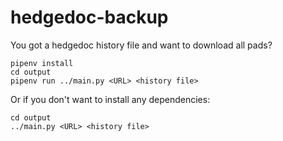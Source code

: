 # hedgedoc-backup

You got a hedgedoc history file and want to download all pads?

```
pipenv install
cd output
pipenv run ../main.py <URL> <history file>
```

Or if you don't want to install any dependencies:

```
cd output
../main.py <URL> <history file>
```

